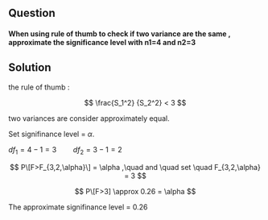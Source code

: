 ## Question 
#### When using rule of thumb to check if two variance are the same , approximate the significance level with n1=4 and n2=3 

## Solution
the rule of thumb :

$$
\frac{S_1^2} {S_2^2} < 3 
$$

two variances are consider approximately equal.

Set signifinance level = $\alpha$.

$df_1 = 4-1 =3 \quad \quad df_2 = 3-1 = 2$

$$
P\[F>F_{3,2,\alpha}\] = \alpha ,\quad and \quad set \quad F_{3,2,\alpha} = 3
$$

$$
P\[F>3] \approx 0.26 = \alpha
$$

The approximate signifinance level = 0.26


